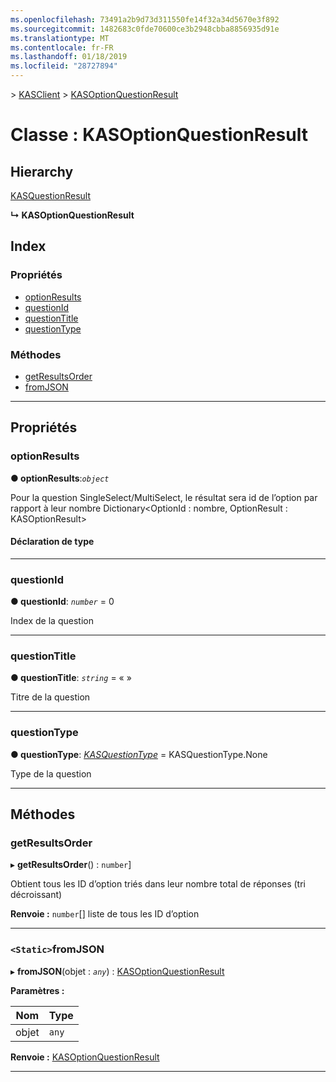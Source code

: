 ```yaml
---
ms.openlocfilehash: 73491a2b9d73d311550fe14f32a34d5670e3f892
ms.sourcegitcommit: 1482683c0fde70600ce3b2948cbba8856935d91e
ms.translationtype: MT
ms.contentlocale: fr-FR
ms.lasthandoff: 01/18/2019
ms.locfileid: "28727894"
---
```

[](../README.md) > [KASClient](../modules/kasclient.md) > [KASOptionQuestionResult](../classes/kasclient.kasoptionquestionresult.md)

# <a name="class-kasoptionquestionresult"></a>Classe : KASOptionQuestionResult

## <a name="hierarchy"></a>Hierarchy

 [KASQuestionResult](kasclient.kasquestionresult.md)

**↳ KASOptionQuestionResult**

## <a name="index"></a>Index

### <a name="properties"></a>Propriétés

* [optionResults](kasclient.kasoptionquestionresult.md#optionresults)
* [questionId](kasclient.kasoptionquestionresult.md#questionid)
* [questionTitle](kasclient.kasoptionquestionresult.md#questiontitle)
* [questionType](kasclient.kasoptionquestionresult.md#questiontype)
### <a name="methods"></a>Méthodes

* [getResultsOrder](kasclient.kasoptionquestionresult.md#getresultsorder)
* [fromJSON](kasclient.kasoptionquestionresult.md#fromjson)

---

## <a name="properties"></a>Propriétés

<a id="optionresults"></a>

###  <a name="optionresults"></a>optionResults

**● optionResults**:*`object`*

Pour la question SingleSelect/MultiSelect, le résultat sera id de l’option par rapport à leur nombre Dictionary<OptionId : nombre, OptionResult : KASOptionResult>
#### <a name="type-declaration"></a>Déclaration de type

___

<a id="questionid"></a>

###  <a name="questionid"></a>questionId

**● questionId**: *`number`* = 0

Index de la question

___

<a id="questiontitle"></a>

###  <a name="questiontitle"></a>questionTitle

**● questionTitle**: *`string`* = « »

Titre de la question

___

<a id="questiontype"></a>

###  <a name="questiontype"></a>questionType

**● questionType**: *[KASQuestionType](../enums/kasclient.kasquestiontype.md)* = KASQuestionType.None

Type de la question

___

## <a name="methods"></a>Méthodes

<a id="getresultsorder"></a>

###  <a name="getresultsorder"></a>getResultsOrder

▸ **getResultsOrder**() : `number`]

Obtient tous les ID d’option triés dans leur nombre total de réponses (tri décroissant)

**Renvoie :** `number`[] liste de tous les ID d’option

___

<a id="fromjson"></a>

### <a name="static-fromjson"></a>`<Static>`fromJSON

▸ **fromJSON**(objet : *`any`*) : [KASOptionQuestionResult](kasclient.kasoptionquestionresult.md)

**Paramètres :**

| Nom | Type |
| ------ | ------ |
| objet | `any` |

**Renvoie :** [KASOptionQuestionResult](kasclient.kasoptionquestionresult.md)

___


